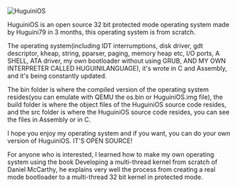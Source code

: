 ![HuguiniOS](https://github.com/user-attachments/assets/8626dd3d-c1d2-4648-8adf-29595efa4268)

HuguiniOS is an open source 32 bit protected mode operating system made by Huguini79 in 3 months, this operating system is from scratch.

The operating system(including IDT interrumptions, disk driver, gdt descriptor, kheap, string, pparser, paging, memory heap etc, I/O ports, A SHELL, ATA driver, my own bootloader without using GRUB, AND MY OWN INTERPRETER CALLED HUGUINILANGUAGE), it's wrote in C and Assembly, and it's being constantly updated.

The bin folder is where the compiled version of the operating system resides(you can emulate with QEMU the os.bin or HuguiniOS.img file), the build folder is where the object files of the HuguiniOS source code resides, and the src folder is where the HuguiniOS source code resides, you can see the files in Assembly or in C.

I hope you enjoy my operating system and if you want, you can do your own version of HuguiniOS. IT'S OPEN SOURCE!

For anyone who is interested, I learned how to make my own operating system using the book Developing a multi-thread kernel from scratch of Daniel McCarthy, he explains very well the process from creating a real mode bootloader to a multi-thread 32 bit kernel in protected mode.

